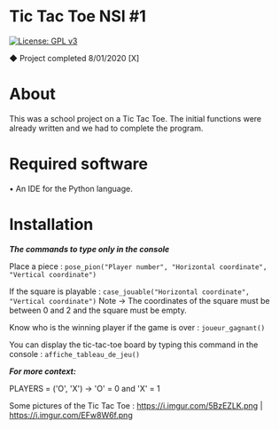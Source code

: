 # Tic Tac Toe NSI #1
[![License: GPL v3](https://img.shields.io/badge/License-GPLv3-blue.svg)](https://www.gnu.org/licenses/gpl-3.0)

◆ Project completed 8/01/2020 [X]

# About

This was a school project on a Tic Tac Toe. The initial functions were already written and we had to complete the program.

# Required software

• An IDE for the Python language.

# Installation

***The commands to type only in the console***

Place a piece : `pose_pion("Player number", "Horizontal coordinate", "Vertical coordinate")`

If the square is playable : `case_jouable("Horizontal coordinate", "Vertical coordinate")` Note → The coordinates of the square must be between 0 and 2 and the square must be empty.

Know who is the winning player if the game is over : `joueur_gagnant()`

You can display the tic-tac-toe board by typing this command in the console : `affiche_tableau_de_jeu()`

***For more context:***

PLAYERS = ('O', 'X') → 'O' = 0 and 'X' = 1

Some pictures of the Tic Tac Toe : https://i.imgur.com/5BzEZLK.png | https://i.imgur.com/EFw8W6f.png
